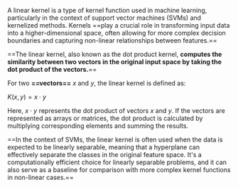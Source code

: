 A linear kernel is a type of kernel function used in machine learning, particularly in the context of support vector machines (SVMs) and kernelized methods. Kernels ==play a crucial role in transforming input data into a higher-dimensional space, often allowing for more complex decision boundaries and capturing non-linear relationships between features.==

==The linear kernel, also known as the dot product kernel, **computes the similarity between two vectors in the original input space by taking the dot product of the vectors.**==

For two **==vectors==** $x$ and $y$, the linear kernel is defined as:

$K(x, y) = x \cdot y$

Here, $x \cdot y$ represents the dot product of vectors $x$ and $y$. If the vectors are represented as arrays or matrices, the dot product is calculated by multiplying corresponding elements and summing the results.

==In the context of SVMs, the linear kernel is often used when the data is expected to be linearly separable, meaning that a hyperplane can effectively separate the classes in the original feature space. It's a computationally efficient choice for linearly separable problems, and it can also serve as a baseline for comparison with more complex kernel functions in non-linear cases.==